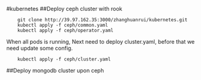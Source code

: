#kubernetes
##Deploy ceph cluster with rook
```
    git clone http://39.97.162.35:3000/zhanghuanrui/kubernetes.git
    kubectl apply -f ceph/common.yaml 
    kubectl apply -f ceph/operator.yaml
```
When all pods is running, Next need to deploy cluster.yaml, before that we need update some config.
```
    kubectl apply -f ceph/cluster.yaml
```
##Deploy mongodb cluster upon ceph
